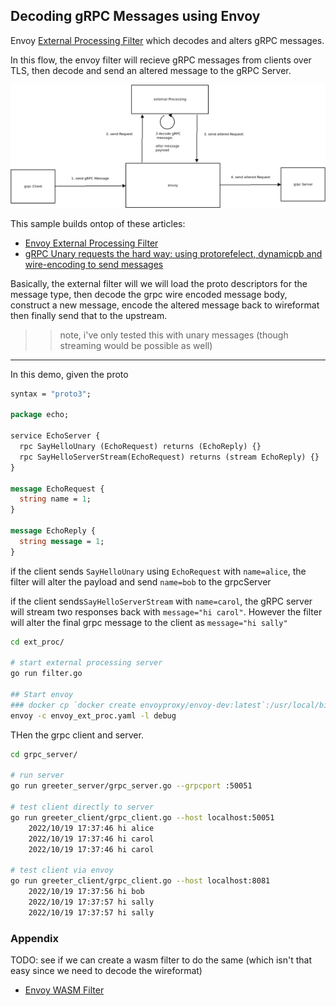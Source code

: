 
## Decoding gRPC Messages using Envoy

Envoy [External Processing Filter](https://www.envoyproxy.io/docs/envoy/latest/api-v3/extensions/filters/http/ext_proc/v3/processing_mode.proto) which decodes and alters gRPC messages.


In this flow, the envoy filter will recieve gRPC messages from clients over TLS, then decode and send an altered message to the gRPC Server.


![images/ext_grpc.png](images/ext_grpc.png)


This sample builds ontop of these articles:

* [Envoy External Processing Filter](https://blog.salrashid.dev/articles/2021/envoy_ext_proc/)
* [gRPC Unary requests the hard way: using protorefelect, dynamicpb and wire-encoding to send messages](https://blog.salrashid.dev/articles/2022/grpc_wireformat/)


Basically, the external filter will we will load the proto descriptors for the message type, then decode the grpc wire encoded message body,  construct a new message, encode the altered message back to wireformat  then finally send that to the upstream.


>> note, i've only tested this with unary messages (though streaming would be possible as well)

---

In this demo, given the proto

```proto
syntax = "proto3";

package echo;

service EchoServer {
  rpc SayHelloUnary (EchoRequest) returns (EchoReply) {}
  rpc SayHelloServerStream(EchoRequest) returns (stream EchoReply) {}
}

message EchoRequest {
  string name = 1;
}

message EchoReply {
  string message = 1;
}
```

if the client sends `SayHelloUnary` using  `EchoRequest` with `name=alice`, the filter will alter the payload and send `name=bob` to the grpcServer

if the client sends`SayHelloServerStream` with `name=carol`, the gRPC server will stream two responses back with `message="hi carol"`.  However the filter will alter the final grpc message to the client as `message="hi sally"`


```bash
cd ext_proc/

# start external processing server
go run filter.go

## Start envoy
### docker cp `docker create envoyproxy/envoy-dev:latest`:/usr/local/bin/envoy .
envoy -c envoy_ext_proc.yaml -l debug
```


THen the grpc client and server.

```bash
cd grpc_server/

# run server
go run greeter_server/grpc_server.go --grpcport :50051 

# test client directly to server
go run greeter_client/grpc_client.go --host localhost:50051
    2022/10/19 17:37:46 hi alice
    2022/10/19 17:37:46 hi carol
    2022/10/19 17:37:46 hi carol

# test client via envoy
go run greeter_client/grpc_client.go --host localhost:8081
    2022/10/19 17:37:56 hi bob
    2022/10/19 17:37:57 hi sally
    2022/10/19 17:37:57 hi sally
```


### Appendix

TODO: see if we can create a wasm filter to do the same (which isn't that easy since we need to decode the wireformat)
- [Envoy WASM Filter](https://github.com/salrashid123/envoy_wasm)
